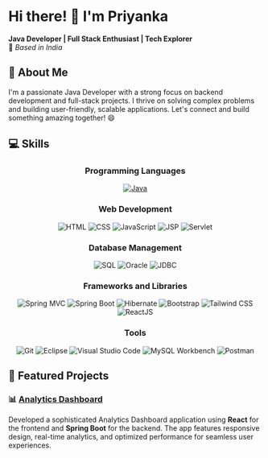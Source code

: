 # **Hi there! 👋 I'm Priyanka**  
**Java Developer | Full Stack Enthusiast | Tech Explorer**  
📍 *Based in India*  

## 🚀 **About Me**  
I'm a passionate Java Developer with a strong focus on backend development and full-stack projects. I thrive on solving complex problems and building user-friendly, scalable applications. Let's connect and build something amazing together! 😄  

## 💻 Skills

<div align="center">

  <!-- Programming Languages -->
  <h3>Programming Languages</h3>
  <a href="https://www.java.com" target="_blank">
    <img src="https://img.shields.io/badge/Java-007396?style=for-the-badge&logo=java&logoColor=white" alt="Java" class="skill-badge"/>
  </a>

  <!-- Web Development -->
  <h3>Web Development</h3>
<div>
    <img src="https://img.shields.io/badge/HTML-E34F26?style=for-the-badge&logo=html5&logoColor=white" alt="HTML" class="skill-badge"/>
    <img src="https://img.shields.io/badge/CSS-1572B6?style=for-the-badge&logo=css3&logoColor=white" alt="CSS" class="skill-badge"/>
    <img src="https://img.shields.io/badge/JavaScript-F7DF1E?style=for-the-badge&logo=javascript&logoColor=black" alt="JavaScript" class="skill-badge"/>
    <img src="https://img.shields.io/badge/JSP-323330?style=for-the-badge&logo=java&logoColor=white" alt="JSP" class="skill-badge"/>
    <img src="https://img.shields.io/badge/Servlet-4CAF50?style=for-the-badge&logo=java&logoColor=white" alt="Servlet" class="skill-badge"/>
</div>

  <!-- Database Management -->
  <h3>Database Management</h3>
<div>
    <img src="https://img.shields.io/badge/SQL-4479A1?style=for-the-badge&logo=sql&logoColor=white" alt="SQL" class="skill-badge"/>
    <img src="https://img.shields.io/badge/Oracle-F80000?style=for-the-badge&logo=oracle&logoColor=white" alt="Oracle" class="skill-badge"/>
    <img src="https://img.shields.io/badge/JDBC-323330?style=for-the-badge&logo=java&logoColor=white" alt="JDBC" class="skill-badge"/>
</div>
  

  <!-- Frameworks and Libraries -->
  <h3>Frameworks and Libraries</h3>
<div>
    <img src="https://img.shields.io/badge/Spring%20MVC-6DB33F?style=for-the-badge&logo=spring&logoColor=white" alt="Spring MVC" class="skill-badge"/>
    <img src="https://img.shields.io/badge/Spring%20Boot-6DB33F?style=for-the-badge&logo=springboot&logoColor=white" alt="Spring Boot" class="skill-badge"/>
    <img src="https://img.shields.io/badge/Hibernate-59666C?style=for-the-badge&logo=hibernate&logoColor=white" alt="Hibernate" class="skill-badge"/>
    <img src="https://img.shields.io/badge/Bootstrap-563D7C?style=for-the-badge&logo=bootstrap&logoColor=white" alt="Bootstrap" class="skill-badge"/>
    <img src="https://img.shields.io/badge/Tailwind%20CSS-06B6D4?style=for-the-badge&logo=tailwindcss&logoColor=white" alt="Tailwind CSS" class="skill-badge"/>
    <img src="https://img.shields.io/badge/React-61DAFB?style=for-the-badge&logo=react&logoColor=black" alt="ReactJS" class="skill-badge"/>
</div>


  <!-- Tools -->
  <h3>Tools</h3>
<div>
    <img src="https://img.shields.io/badge/Git-F05032?style=for-the-badge&logo=git&logoColor=white" alt="Git" class="skill-badge"/>
    <img src="https://img.shields.io/badge/Eclipse-2C2255?style=for-the-badge&logo=eclipse&logoColor=white" alt="Eclipse" class="skill-badge"/>
    <img src="https://img.shields.io/badge/VS%20Code-007ACC?style=for-the-badge&logo=visualstudiocode&logoColor=white" alt="Visual Studio Code" class="skill-badge"/>
    <img src="https://img.shields.io/badge/MySQL%20Workbench-4479A1?style=for-the-badge&logo=mysql&logoColor=white" alt="MySQL Workbench" class="skill-badge"/>
    <img src="https://img.shields.io/badge/Postman-FF6C37?style=for-the-badge&logo=postman&logoColor=white" alt="Postman" class="skill-badge"/>

</div>

</div>

## 🌟 **Featured Projects**  

### 📊 **[Analytics Dashboard](https://proadmindashboard.netlify.app/)**  
Developed a sophisticated Analytics Dashboard application using **React** for the frontend and **Spring Boot** for the backend. The app features responsive design, real-time analytics, and optimized performance for seamless user experiences.
